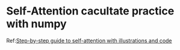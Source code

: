 # Self-Attention cacultate practice with numpy
Ref:[Step-by-step guide to self-attention with illustrations and code](https://towardsdatascience.com/illustrated-self-attention-2d627e33b20a#570c)
